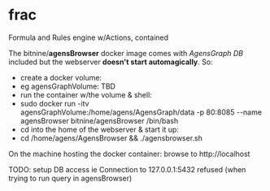 # frac
Formula and Rules engine w/Actions, contained

The bitnine/**agensBrowser** docker image comes with *AgensGraph DB* included but the webserver **doesn't start automagically**.
So:
* create a docker volume:
 * eg agensGraphVolume: TBD
* run the container w/the volume & shell: 
 * sudo docker run -itv agensGraphVolume:/home/agens/AgensGraph/data -p 80:8085 --name agensBrowser bitnine/agensBrowser /bin/bash
* cd into the home of the webserver & start it up: 
 * cd /home/agens/AgensBrowser && ./agensbrowser.sh

On the machine hosting the docker container: browse to http://localhost

TODO: setup DB access ie Connection to 127.0.0.1:5432 refused (when trying to run query in agensBrowser)
